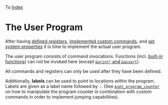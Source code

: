 To [Index](index.md)

# The User Program
After having [defined registers](Defining%20Registers.md), [implemented custom commands](Implementing%20Custom%20Commands.md), and [set system properties](Defining%20System%20Properties.md) it is time to implement the actual user program.

The user program consists of command invocations. Functions (incl. [built-in functions](Built-in%20Functions.md)) can not be invoked here (except [`&print*` and `&assert`](Built-in%20Functions.md#special-functions)).

All commands and registers can only be used after they have been defined.

Additionally, **labels** can be used to point to locations within the program. Labels are given as a label name followed by `:`. (See [`&set_program_counter`](Built-in%20Functions.md#set_program_counter-aka-set_pc) on how to manipulate the program counter in combination with custom commands in order to implement jumping capabilities).
